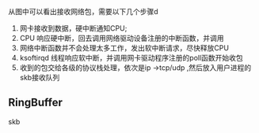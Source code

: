 
从图中可以看出接收网络包，需要以下几个步骤d
1. 网卡接收到数据，硬中断通知CPU;
2. CPU 响应硬中断，回去调用网络驱动设备注册的中断函数，并调用
3. 网络中断函数并不会处理太多工作，发出软中断请求，尽快释放CPU
4. ksoftirqd 线程响应软中断，并调用网卡驱动程序注册的poll函数开始收包
5. 收到的包交给各级的协议栈处理，依次是ip ->tcp/udp ,然后放入用户进程的skb接收队列

## RingBuffer
skb

